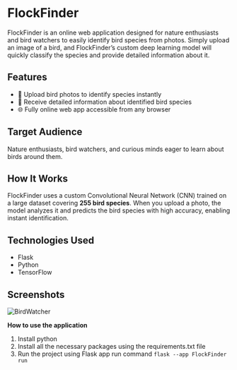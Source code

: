 # FlockFinder

FlockFinder is an online web application designed for nature enthusiasts and bird watchers to easily identify bird species from photos. Simply upload an image of a bird, and FlockFinder’s custom deep learning model will quickly classify the species and provide detailed information about it.

## Features

* 📸 Upload bird photos to identify species instantly
* 📝 Receive detailed information about identified bird species
* 🌐 Fully online web app accessible from any browser

## Target Audience

Nature enthusiasts, bird watchers, and curious minds eager to learn about birds around them.

## How It Works

FlockFinder uses a custom Convolutional Neural Network (CNN) trained on a large dataset covering **255 bird species**. When you upload a photo, the model analyzes it and predicts the bird species with high accuracy, enabling instant identification.

## Technologies Used

* Flask
* Python
* TensorFlow

## Screenshots
![BirdWatcher](https://github.com/user-attachments/assets/19d549dd-e8ab-4d7a-b851-b5037b3cca5f)


**How to use the application**
1) Install python
2) Install all the necessary packages using the requirements.txt file
3) Run the project using Flask app run command ``` flask --app FlockFinder run ```

